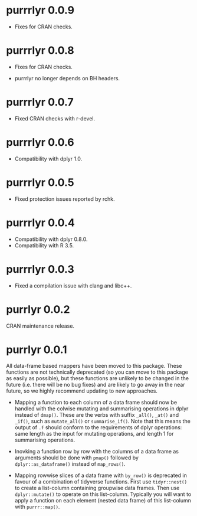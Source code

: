 # purrrlyr 0.0.9

* Fixes for CRAN checks.


# purrrlyr 0.0.8

* Fixes for CRAN checks.

* purrrlyr no longer depends on BH headers.


# purrrlyr 0.0.7

* Fixed CRAN checks with r-devel.


# purrrlyr 0.0.6

* Compatibility with dplyr 1.0.


# purrrlyr 0.0.5

* Fixed protection issues reported by rchk.


# purrrlyr 0.0.4

* Compatibility with dplyr 0.8.0.
* Compatibility with R 3.5.


# purrrlyr 0.0.3

* Fixed a compilation issue with clang and libc++.


# purrlyr 0.0.2

CRAN maintenance release.


# purrlyr 0.0.1

All data-frame based mappers have been moved to this package. These
functions are not technically deprecated (so you can move to this
package as easily as possible), but these functions are unlikely to be
changed in the future (i.e. there will be no bug fixes) and are likely
to go away in the near future, so we highly recommend updating to new
approaches.

* Mapping a function to each column of a data frame should now be
  handled with the colwise mutating and summarising operations in
  dplyr instead of `dmap()`. These are the verbs with suffix
  `_all()`, `_at()` and `_if()`, such as `mutate_all()` or
  `summarise_if()`. Note that this means the output of `.f` should
  conform to the requirements of dplyr operations: same length as
  the input for mutating operations, and length 1 for summarising
  operations.

* Inovking a function row by row with the columns of a data frame
  as arguments should be done with `pmap()` followed by
  `dplyr::as_dataframe()` instead of `map_rows()`.

* Mapping rowwise slices of a data frame with `by_row()` is
  deprecated in favour of a combination of tidyverse functions.
  First use `tidyr::nest()` to create a list-column containing
  groupwise data frames. Then use `dplyr::mutate()` to operate on
  this list-column. Typically you will want to apply a function on
  each element (nested data frame) of this list-column with
  `purrr::map()`.
